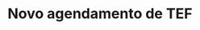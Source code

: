 ---
title: Novo agendamento de TEF
api:
  file: readme-hml-corebank.json
  operationId: post_v1-schedule-tef
hidden: false
---